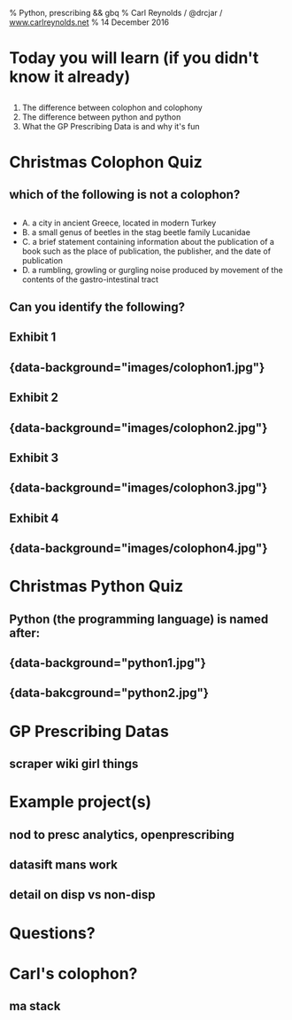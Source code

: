 % Python, prescribing && gbq
% Carl Reynolds / @drcjar / www.carlreynolds.net 
% 14 December 2016

# Today you will learn (if you didn't know it already)

##
1. The difference between colophon and colophony  
2. The difference between python and python 
3. What the GP Prescribing Data is and why it's fun 

# Christmas Colophon Quiz

## which of the following is not a colophon?

##
- A. a city in ancient Greece, located in modern Turkey
- B. a small genus of beetles in the stag beetle family Lucanidae
- C. a brief statement containing information about the publication of a book such as the place of publication, the publisher, and the date of publication
- D. a rumbling, growling or gurgling noise produced by movement of the contents of the gastro-intestinal tract 

## Can you identify the following?

## Exhibit 1 

## {data-background="images/colophon1.jpg"}

## Exhibit 2 
 
## {data-background="images/colophon2.jpg"}

## Exhibit 3 

## {data-background="images/colophon3.jpg"}

## Exhibit 4 

## {data-background="images/colophon4.jpg"}

# Christmas Python Quiz

## Python (the programming language) is named after:

## {data-background="python1.jpg"}

## {data-bakcground="python2.jpg"}


# GP Prescribing Datas

## scraper wiki girl things 


# Example project(s) 

## nod to presc analytics, openprescribing
## datasift mans work
## detail on disp vs non-disp

# Questions?

# Carl's colophon? 

## ma stack

